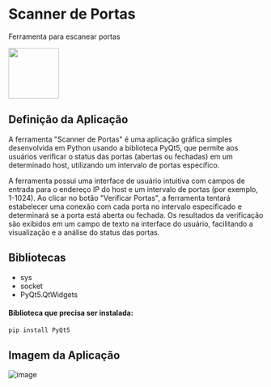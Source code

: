# Scanner de Portas
Ferramenta para escanear portas 

<img src="https://cdn.jsdelivr.net/gh/devicons/devicon/icons/python/python-original.svg" width="100" heigth="100"  />  

## Definição da Aplicação
A ferramenta "Scanner de Portas" é uma aplicação gráfica simples desenvolvida em Python usando a biblioteca PyQt5, que permite aos usuários verificar o status das portas (abertas ou fechadas) em um determinado host, utilizando um intervalo de portas específico.

A ferramenta possui uma interface de usuário intuitiva com campos de entrada para o endereço IP do host e um intervalo de portas (por exemplo, 1-1024). Ao clicar no botão "Verificar Portas", a ferramenta tentará estabelecer uma conexão com cada porta no intervalo especificado e determinará se a porta está aberta ou fechada. Os resultados da verificação são exibidos em um campo de texto na interface do usuário, facilitando a visualização e a análise do status das portas.

## Bibliotecas
<ul>
    <li>sys</li>
    <li>socket</li>
    <li>PyQt5.QtWidgets</li>
</ul>

#### Biblioteca que precisa ser instalada:
```bash
pip install PyQt5
```
## Imagem da Aplicação
![image](https://user-images.githubusercontent.com/101942554/229948633-790f13ce-e63b-4c92-bfda-70c201f8b541.png)


